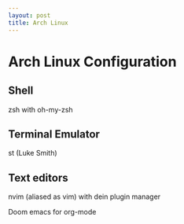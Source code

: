 ```yaml
---
layout: post
title: Arch Linux
---
```


# Arch Linux Configuration

## Shell
zsh with oh-my-zsh

## Terminal Emulator
st (Luke Smith)

## Text editors
nvim (aliased as vim) with dein plugin manager

Doom emacs for org-mode
